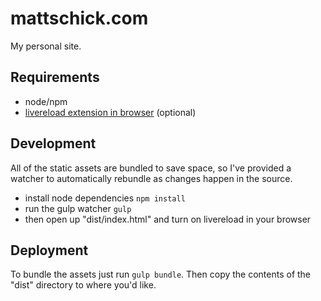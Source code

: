 # mattschick.com
My personal site.

## Requirements
* node/npm
* [livereload extension in browser](http://livereload.com/extensions/) (optional)

## Development
All of the static assets are bundled to save space, so I've provided a watcher to automatically rebundle as changes happen in the source.

* install node dependencies `npm install`
* run the gulp watcher `gulp`
* then open up "dist/index.html" and turn on livereload in your browser

## Deployment
To bundle the assets just run `gulp bundle`.  Then copy the contents of the "dist" directory to where you'd like.

